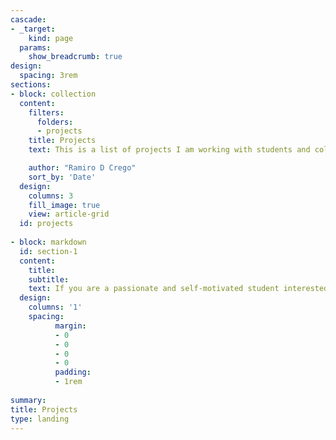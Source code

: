 ```yaml
---
cascade:
- _target:
    kind: page
  params:
    show_breadcrumb: true
design:
  spacing: 3rem
sections:
- block: collection
  content:
    filters:
      folders:
      - projects
    title: Projects
    text: This is a list of projects I am working with students and collaborators. 

    author: "Ramiro D Crego"
    sort_by: 'Date'
  design:
    columns: 3
    fill_image: true
    view: article-grid
  id: projects
  
- block: markdown
  id: section-1
  content:
    title: 
    subtitle:
    text: If you are a passionate and self-motivated student interested in conservation biology and/or ecology and looking for opportunities to conduct a Master's or Ph.D. at University College Cork, contact me with your ideas, interests, and CV. I do not currently have funding but I am willing to support fellowship applications. Make sure your interest and motivation comes along clear, make your research, basically, make sure your email stands out and does not look like a generic email created by AI.
  design:
    columns: '1'
    spacing:
          margin:
          - 0
          - 0
          - 0
          - 0
          padding:
          - 1rem
       
summary: 
title: Projects
type: landing
---
```



